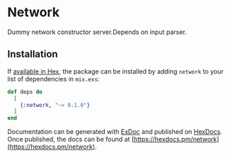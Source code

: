 # Network

Dummy network constructor server.Depends on input parser.

## Installation

If [available in Hex](https://hex.pm/docs/publish), the package can be installed
by adding `network` to your list of dependencies in `mix.exs`:

```elixir
def deps do
  [
    {:network, "~> 0.1.0"}
  ]
end
```

Documentation can be generated with [ExDoc](https://github.com/elixir-lang/ex_doc)
and published on [HexDocs](https://hexdocs.pm). Once published, the docs can
be found at [https://hexdocs.pm/network](https://hexdocs.pm/network).

